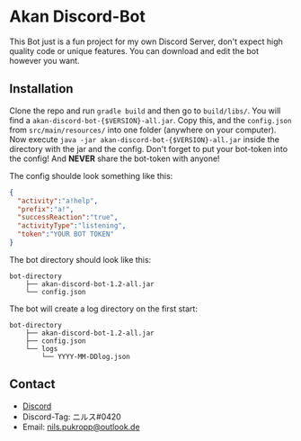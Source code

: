 # Akan Discord-Bot

This Bot just is a fun project for my own Discord Server,
don't expect high quality code or unique features.
You can download and edit the bot however you want.

## Installation

Clone the repo and run `gradle build` and then go to `build/libs/`. You will find a `akan-discord-bot-{$VERSION}-all.jar`. Copy this, and the `config.json` from `src/main/resources/` into one folder (anywhere on your computer).
Now execute `java -jar akan-discord-bot-{$VERSION}-all.jar` inside the directory with the jar and the config.
Don't forget to put your bot-token into the config! And __NEVER__ share the bot-token with anyone!

The config shoulde look something like this:

```json
{
  "activity":"a!help",
  "prefix":"a!",
  "successReaction":"true",
  "activityType":"listening",
  "token":"YOUR BOT TOKEN"
}
```

The bot directory should look like this:
```
bot-directory
    ├── akan-discord-bot-1.2-all.jar
    └── config.json
```

The bot will create a log directory on the first start:
```
bot-directory
    ├── akan-discord-bot-1.2-all.jar
    ├── config.json
    └── logs
        └── YYYY-MM-DDlog.json
```

## Contact

- [Discord](https://discord.gg/FZ546P3)
- Discord-Tag: ニルス#0420
- Email: nils.pukropp@outlook.de
